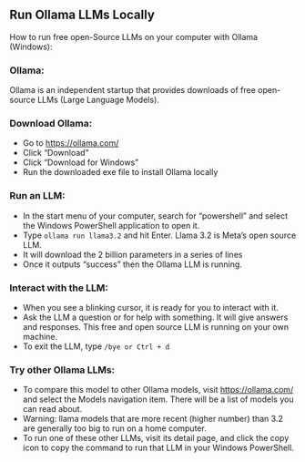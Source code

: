 ## Run Ollama LLMs Locally

How to run free open-Source LLMs on your computer with Ollama (Windows):

### Ollama:
Ollama is an independent startup that provides downloads of free open-source LLMs (Large Language Models).

### Download Ollama:
* Go to https://ollama.com/
* Click “Download”
* Click “Download for Windows”
* Run the downloaded exe file to install Ollama locally

### Run an LLM:
* In the start menu of your computer, search for “powershell” and select the Windows PowerShell application to open it.
* Type 
```ollama run llama3.2```
and hit Enter. Llama 3.2 is Meta’s open source LLM.
* It will download the 2 billion parameters in a series of lines
* Once it outputs “success” then the Ollama LLM is running.

### Interact with the LLM:
* When you see a blinking cursor, it is ready for you to interact with it.
* Ask the LLM a question or for help with something. It will give answers and responses. This free and open source LLM is running on your own machine.
* To exit the LLM, type
```/bye or Ctrl + d```

### Try other Ollama LLMs:
* To compare this model to other Ollama models, visit https://ollama.com/ and select the Models navigation item. There will be a list of models you can read about.
* Warning: llama models that are more recent (higher number) than 3.2 are generally too big to run on a home computer.
* To run one of these other LLMs, visit its detail page, and click the copy icon to copy the command to run that LLM in your Windows PowerShell.
